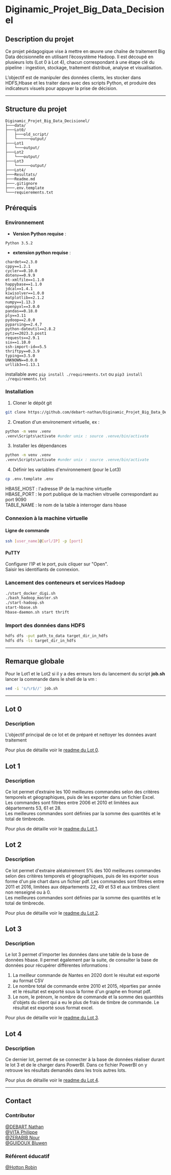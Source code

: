 # Diginamic_Projet_Big_Data_Decisionel

## Description du projet

Ce projet pédagogique vise à mettre en œuvre une chaîne de traitement Big Data décisionnelle en utilisant l’écosystème Hadoop. Il est découpé en plusieurs lots (Lot 0 à Lot 4), chacun correspondant à une étape clé du pipeline : ingestion, stockage, traitement distribué, analyse et visualisation.

L’objectif est de manipuler des données clients, les stocker dans HDFS,Hbase et les traiter dans avec des scripts Python, et produire des indicateurs visuels pour appuyer la prise de décision.

---
## Structure du projet
```
Diginamic_Projet_Big_Data_Decisionel/
├───data/
├───Lot0/
│   ├───old_script/
│   └──────output/
├───Lot1
│   └───output/
├───Lot2
│   └───output/
├───Lot3
│   └──────output/
├───Lot4/
├───Resultats/
├───Readme.md
├───.gitignore
├───.env.template
└───requierements.txt
```


## Prérequis

### Environnement

- **Version Python requise** :  

```text
Python 3.5.2
```

- **extension python requise** :

```text
chardet==2.3.0
cppy==1.2.1
cycler==0.10.0
dotenv==0.9.9
et-xmlfile==1.1.0
happybase==1.1.0
jdcal==1.4.1
kiwisolver==1.0.0
matplotlib==2.1.2
numpy==1.13.3
openpyxl==3.0.0
pandas==0.18.0
ply==3.11
pydoop==2.0.0
pyparsing==2.4.7
python-dateutil==2.8.2
pytz==2023.3.post1
requests==2.9.1
six==1.10.0
ssh-import-id==5.5
thriftpy==0.3.9
typing==3.5.0
UNKNOWN==0.0.0
urllib3==1.13.1
```

installable avec `pip install ./requirements.txt` ou  `pip3 install ./requirements.txt`

### Installation

1. Cloner le dépôt git
```bash
git clone https://github.com/debart-nathan/Diginamic_Projet_Big_Data_Decisionel.git
```

2. Creation d'un environement virtuelle, ex :
```bash
python -m venv .venv
.venv\Scripts\activate #under unix : source .venve/bin/activate
```

3. Installer les dépendances
```bash
python -m venv .venv
.venv\Scripts\activate #under unix : source .venve/bin/activate
```

4. Définir les variables d'environnement (pour le Lot3)
```bash
cp .env.template .env
```
HBASE_HOST : l'adresse IP de la machine virtuelle\
HBASE_PORT : le port publique de la machien vitruelle correspondant au port 9090\
TABLE_NAME : le nom de la table à interroger dans hbase

### Connexion à la machine virtuelle

#### Ligne de commande

```bash
ssh [user_name]@[url/IP] -p [port]
```

#### PuTTY

Configurer l’IP et le port, puis cliquer sur "Open".  
Saisir les identifiants de connexion.

### Lancement des conteneurs et services Hadoop

```bash
./start_docker_digi.sh
./bash_hadoop_master.sh
./start-hadoop.sh
start-hbase.sh
hbase-daemon.sh start thrift
```

### Import des données dans HDFS

```bash
hdfs dfs -put path_to_data target_dir_in_hdfs
hdfs dfs -ls target_dir_in_hdfs
```
---
## Remarque globale

Pour le Lot1 et le Lot2 si il y a des erreurs lors du lancement du script **job.sh** lancer la commande dans le shell de la vm :
```bash
sed -i 's/\r$//' job.sh
```

---

## Lot 0

### Description

L'objectif principal de ce lot et de préparé et nettoyer les données avant traitement

Pour plus de détaille voir le [readme du Lot 0](/Lot3/readme_lot3.md).

## Lot 1

### Description

Ce lot permet d’extraire les 100 meilleures commandes selon des critères temporels et géographiques, puis de les exporter dans un fichier Excel.  
Les commandes sont filtrées entre 2006 et 2010 et limitées aux départements 53, 61 et 28.  
Les meilleures commandes sont définies par la somme des quantités et le total de timbrecde.

Pour plus de détaille voir le [readme du Lot 1](/Lot1/readme_lot1.md).


## Lot 2

### Description
Ce lot permet d'extraire aléatoirement 5% des 100 meilleures commandes selon des critères temporels et géographiques, puis de les exporter sous forme d'un pie chart dans un fichier pdf.
Les commandes sont filtrées entre 2011 et 2016, limitées aux départements 22, 49 et 53 et aux timbres client non renseigné ou à 0.  
Les meilleures commandes sont définies par la somme des quantités et le total de timbrecde.

Pour plus de détaille voir le [readme du Lot 2](/Lot2/readme_lot2.md).

## Lot 3

### Description
Le lot 3 permet d'importer les données dans une table de la base de données hbase.
Il permet également par la suite, de consulter la base de données pour récupérer différentes informations :

1. La meilleur commande de Nantes en 2020 dont le résultat est exporté au format CSV
2. Le nombre total de commande entre 2010 et 2015, réparties par année et le résultat est exporté sous la forme d'un graphe en fromat pdf.
3. Le nom, le prénom, le nombre de commande et la somme des quantités d'objets du client qui a eu le plus de frais de timbre de commande. Le résultat est exporté sous format excel.

Pour plus de détaille voir le [readme du Lot 3](/Lot3/readme_lot3.md).

## Lot 4

### Description
Ce dernier lot, permet de se connecter à la base de données réaliser durant le lot 3 et de le charger dans PowerBI. Dans ce fichier PowerBI on y retrouve les résultats demandés dans les trois autres lots.

Pour plus de détaille voir le [readme du Lot 4](/Lot3/readme_lot4.md).

---

## Contact
### Contributor

[@DEBART Nathan](github.com/debart-nathan)\
[@VITA Philippe](https://github.com/PhilippeVita)\
[@ZERABIB Nour](https://github.com/Nour-1990)\
[@GUIDOUX Bluwen](https://github.com/Bluwen)

### Référent éducatif
[@Hotton Robin](mailto:rhotton@diginamic-formation.fr)  